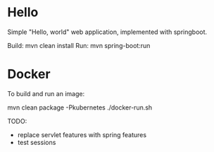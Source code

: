 # Hello

Simple "Hello, world" web application, implemented with springboot.

Build: mvn clean install
Run: mvn spring-boot:run

# Docker

To build and run an image:

mvn clean package -Pkubernetes
./docker-run.sh


TODO:
* replace servlet features with spring features
* test sessions
